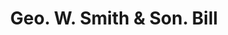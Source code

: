 ---
doi: 10.7916/D84Q9646
date_other: '1890'
date_other_textual: 1890-1899
form: printed ephemera
genre:
- Invoices
name:
- Geo. W. Smith & Son
object_in_context_url: https://biggert.cul.columbia.edu/items/view/ave_biggert_01598
subject_hierarchical_geographic:
- White River Junction, Vermont, United States
subject_name:
- Geo. W. Smith & Son
title: Geo. W. Smith & Son. Bill
sort_title: Geo. W. Smith & Son. Bill
call_number: ave_biggert_01598
coordinates:
- 43.650277777777774,-72.32138888888889
pid: ave_biggert_01598
identifiers: ave_biggert_01598
thumbnail: https://derivativo-3.library.columbia.edu/iiif/2/ldpd:343881/full/!256,256/0/native.jpg
permalink: "/items/ave_biggert_01598/"
layout: iiif-image-page
---